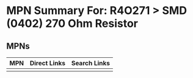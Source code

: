 



# MPN Summary For: R4O271 > SMD (0402) 270 Ohm Resistor

## MPNs
  

|MPN|Direct Links|Search Links|
| :--- | :--- | :--- |
||||
